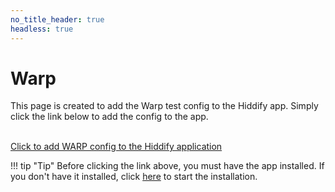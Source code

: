 ```yaml
---
no_title_header: true
headless: true
---
```


# Warp
This page is created to add the Warp test config to the Hiddify app. Simply click the link below to add the config to the app.

<br>
<a href="hiddify://import/https://raw.githubusercontent.com/hiddify/hiddify-app/refs/heads/main/test.configs/warp">Click to add WARP config to the Hiddify application</a>

!!! tip "Tip"
    Before clicking the link above, you must have the app installed. If you don't have it installed, click [here](https://app.hiddify.com) to start the installation.
